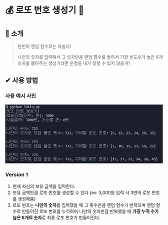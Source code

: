 # 💰 로또 번호 생성기 💸

## 📄 소개

> 한번의 랜덤 함수로는 아쉽다!
>
> 나만의 숫자를 입력해서 그 숫자만큼 랜덤 함수를 돌려서 가장 빈도수가 높은 6개 숫자를 뽑아주는 생성기라면 운명을 내가 정할 수 있지 않을까?



## ✔ 사용 방법

### 사용 예시 사진

![사용법](README.assets/사용법.png)



### Version 1

1. 현재 자신의 보유 금액을 입력한다.
2. 보유 금액만큼 로또 번호를 생성할 수 있다.(ex: 3,000원 입력 시 3번의 로또 번호를 생성해줌)
3. 로또 번호는 **나만의 숫자**를 입력했을 때 그 횟수만큼 랜덤 함수가 반복되며 랜덤 함수로 만들어진 로또 번호를 누적하여 나만의 숫자만큼 반복했을 때 **가장 누적 수가 높은 6개의 숫자**로 최종 로또 번호가 만들어진다.